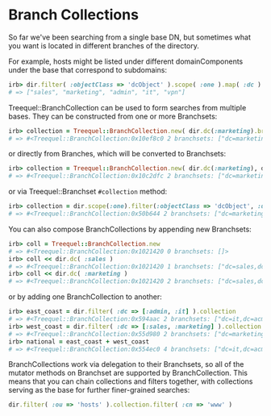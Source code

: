 
# Branch Collections

So far we've been searching from a single base DN, but sometimes what
you want is located in different branches of the directory.

For example, hosts might be listed under different domainComponents
under the base that correspond to subdomains:

```ruby
irb> dir.filter( :objectClass => 'dcObject' ).scope( :one ).map( :dc )
# => ["sales", "marketing", "admin", "it", "vpn"]
```

Treequel::BranchCollection can be used to form searches from multiple
bases. They can be constructed from one or more Branchsets:

```ruby
irb> collection = Treequel::BranchCollection.new( dir.dc(:marketing).branchset, dir.dc(:sales).branchset )
# => #<Treequel::BranchCollection:0x10ef8c0 2 branchsets: ["dc=marketing,dc=acme,dc=com/(objectClass=*)", "dc=sales,dc=acme,dc=com/(objectClass=*)"]>
```

or directly from Branches, which will be converted to Branchsets:

```ruby
irb> collection = Treequel::BranchCollection.new( dir.dc(:marketing), dir.dc(:sales) )
# => #<Treequel::BranchCollection:0x10c2dfc 2 branchsets: ["dc=marketing,dc=acme,dc=com/(objectClass=*)", "dc=sales,dc=acme,dc=com/(objectClass=*)"]>
```

or via Treequel::Branchset `#collection` method:

```ruby
irb> collection = dir.scope(:one).filter(:objectClass => 'dcObject', :dc => ['sales', 'marketing']).collection
# => #<Treequel::BranchCollection:0x50b644 2 branchsets: ["dc=marketing,dc=acme,dc=com/(objectClass=*)", "dc=sales,dc=acme,dc=com/(objectClass=*)"]>
```

You can also compose BranchCollections by appending new Branchsets:

```ruby
irb> coll = Treequel::BranchCollection.new
# => #<Treequel::BranchCollection:0x1021420 0 branchsets: []>
irb> coll << dir.dc( :sales )
# => #<Treequel::BranchCollection:0x1021420 1 branchsets: ["dc=sales,dc=acme,dc=com/(objectClass=*)"]>
irb> coll << dir.dc( :marketing )
# => #<Treequel::BranchCollection:0x1021420 2 branchsets: ["dc=sales,dc=acme,dc=com/(objectClass=*)", "dc=marketing,dc=acme,dc=com/(objectClass=*)"]>
```

or by adding one BranchCollection to another:

```ruby
irb> east_coast = dir.filter( :dc => [:admin, :it] ).collection
# => #<Treequel::BranchCollection:0x594aac 2 branchsets: ["dc=it,dc=acme,dc=com/(objectClass=*)", "dc=admin,dc=acme,dc=com/(objectClass=*)"]>
irb> west_coast = dir.filter( :dc => [:sales, :marketing] ).collection
# => #<Treequel::BranchCollection:0x55d980 2 branchsets: ["dc=marketing,dc=acme,dc=com/(objectClass=*)", "dc=sales,dc=acme,dc=com/(objectClass=*)"]>
irb> national = east_coast + west_coast
# => #<Treequel::BranchCollection:0x554ec0 4 branchsets: ["dc=it,dc=acme,dc=com/(objectClass=*)", "dc=admin,dc=acme,dc=com/(objectClass=*)", "dc=marketing,dc=acme,dc=com/(objectClass=*)", "dc=sales,dc=acme,dc=com/(objectClass=*)"]>
```

BranchCollections work via delegation to their Branchsets, so all of the
mutator methods on Branchset are supported by BranchCollection. This
means that you can chain collections and filters together, with
collections serving as the base for further finer-grained searches:

```ruby
dir.filter( :ou => 'hosts' ).collection.filter( :cn => 'www' )
```

